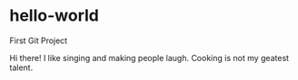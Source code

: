 # hello-world
First Git Project

Hi there!
I like singing and making people laugh. Cooking is not my geatest talent.
